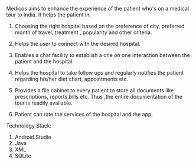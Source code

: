 Medicos aims to enhance the experience of the patient who's on a medical tour to India.
It helps the patient in,
1. Choosing the right hospital based on the preference of city, preferred month of travel, treatment , popularity and other criteria.

2. Helps the user to connect with the desired hospital.

3. Enables a chat facility to establish a one on one interaction between the patient and the hospital.

4. Helps the hospital to take follow ups and regularly notifies the patient regarding his/her diet chart, appointments etc.

5. Provides a file cabinet to every patient to store all documents like prescriptions, reports,bills etc. Thus ,the entire documentation of the tour is readily available.

6. Patient can rate the services of the hospital and the app.


Technology Stack:

1. Android Studio
2. Java
3. XML
4. SQLite
